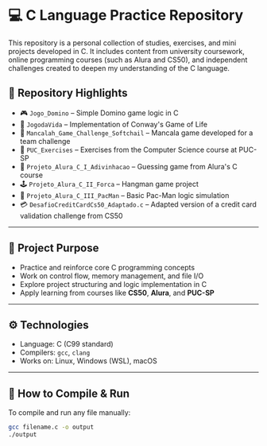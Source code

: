 # 💻 C Language Practice Repository

This repository is a personal collection of studies, exercises, and mini projects developed in C. It includes content from university coursework, online programming courses (such as Alura and CS50), and independent challenges created to deepen my understanding of the C language.

## 📁 Repository Highlights

- 🎮 `Jogo_Domino` – Simple Domino game logic in C
- 🌱 `JogodaVida` – Implementation of Conway's Game of Life
- 🧠 `Mancalah_Game_Challenge_Softchail` – Mancala game developed for a team challenge
- 🏫 `PUC_Exercises` – Exercises from the Computer Science course at PUC-SP
- 🎯 `Projeto_Alura_C_I_Adivinhacao` – Guessing game from Alura's C course
- 🕹️ `Projeto_Alura_C_II_Forca` – Hangman game project
- 👾 `Projeto_Alura_C_III_PacMan` – Basic Pac-Man logic simulation
- 💳 `DesafioCreditCardCs50_Adaptado.c` – Adapted version of a credit card validation challenge from CS50

---

## 🎯 Project Purpose

- Practice and reinforce core C programming concepts
- Work on control flow, memory management, and file I/O
- Explore project structuring and logic implementation in C
- Apply learning from courses like **CS50**, **Alura**, and **PUC-SP**

---

## ⚙️ Technologies

- Language: C (C99 standard)
- Compilers: `gcc`, `clang`
- Works on: Linux, Windows (WSL), macOS

---

## 🧪 How to Compile & Run

To compile and run any file manually:

```bash
gcc filename.c -o output
./output
